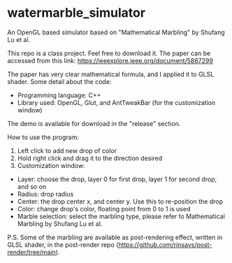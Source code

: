 # watermarble_simulator
An OpenGL based simulator based on "Mathematical Marbling" by Shufang Lu et al.

This repo is a class project. Feel free to download it.
The paper can be accessed from this link: https://ieeexplore.ieee.org/document/5887299

The paper has very clear mathematical formula, and I applied it to GLSL shader.
Some detail about the code:
- Programming language: C++
- Library used: OpenGL, Glut, and AntTweakBar (for the customization window)

The demo is available for download in the "release" section.

How to use the program:
1. Left click to add new drop of color
2. Hold right click and drag it to the direction desired
3. Customization window:
- Layer: choose the drop, layer 0 for first drop, layer 1 for second drop, and so on
- Radius: drop radius
- Center: the drop center x, and center y. Use this to re-position the drop
- Color: change drop's color, floating point from 0 to 1 is used
- Marble selection: select the marbling type, please refer to Mathematical Marbling by Shufang Lu et al.

P.S.
Some of the marbling are available as post-rendering effect, written in GLSL shader, in the post-render repo (https://github.com/rinsavs/post-render/tree/main). 
